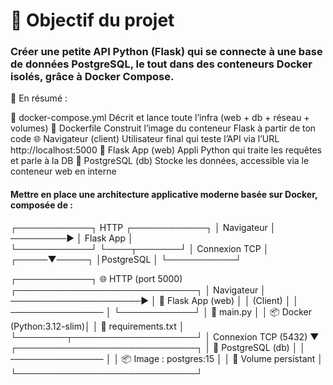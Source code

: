 

# 🎯 Objectif du projet
### Créer une petite API Python (Flask) qui se connecte à une base de données PostgreSQL, le tout dans des conteneurs Docker isolés, grâce à Docker Compose.

🧠 En résumé :

🧰 docker-compose.yml	Décrit et lance toute l’infra (web + db + réseau + volumes)
📄 Dockerfile	Construit l’image du conteneur Flask à partir de ton code
🌐 Navigateur (client)	Utilisateur final qui teste l’API via l’URL http://localhost:5000
🚀 Flask App (web)	Appli Python qui traite les requêtes et parle à la DB
🐘 PostgreSQL (db)	Stocke les données, accessible via le conteneur web en interne


#### Mettre en place une architecture applicative moderne basée sur Docker, composée de :



┌────────────┐     HTTP      ┌────────────┐
│ Navigateur │  ─────────▶  │ Flask App  │                          
└────────────┘               └────┬───────┘
                                 │
                           Connexion TCP
                                 │
                           ┌─────▼─────┐
                           │PostgreSQL │
                           └───────────┘

┌────────────┐   🌐 HTTP (port 5000)   ┌─────────────────────────────┐
│ Navigateur │ ─────────────────────▶ │  🚀 Flask App (web)         │
│  (Client)  │                        │  ───────────────             │
└────────────┘                        │  📄 main.py                  │
                                     │  📦 Docker (Python:3.12-slim)│
                                     │  📁 requirements.txt         │
                                     └────────┬────────────────────┘
                                              │ Connexion TCP (5432)
                                              ▼
                                   ┌─────────────────────────────┐
                                   │ 🐘 PostgreSQL (db)          │
                                   │ ───────────────             │
                                   │ 📦 Image : postgres:15       │
                                   │ 📁 Volume persistant         │
                                   └─────────────────────────────┘
